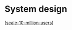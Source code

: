 # System design
[[scale-10-million-users]]


[//begin]: # "Autogenerated link references for markdown compatibility"
[scale-10-million-users]: scale-10-million-users.md "How to scale 10 million users"
[//end]: # "Autogenerated link references"